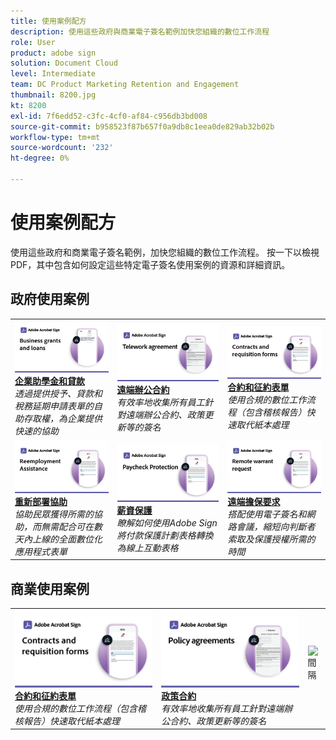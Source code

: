 ```yaml
---
title: 使用案例配方
description: 使用這些政府與商業電子簽名範例加快您組織的數位工作流程
role: User
product: adobe sign
solution: Document Cloud
level: Intermediate
team: DC Product Marketing Retention and Engagement
thumbnail: 8200.jpg
kt: 8200
exl-id: 7f6edd52-c3fc-4cf0-af84-c956db3bd008
source-git-commit: b958523f87b657f0a9db8c1eea0de829ab32b02b
workflow-type: tm+mt
source-wordcount: '232'
ht-degree: 0%

---
```


# 使用案例配方

使用這些政府和商業電子簽名範例，加快您組織的數位工作流程。 按一下以檢視 PDF，其中包含如何設定這些特定電子簽名使用案例的資源和詳細資訊。

## 政府使用案例

<table style="table-layout:fixed">
<tr>
  <td>
    <a href="usecasegovgrants.md">
      <img alt="企業助學金和貸款" src="../assets/UC_Business.png" />
    </a>
    <div>
    <a href="usecasegovgrants.md"><strong>企業助學金和貸款</strong></a>
    </div>
    <em>透過提供授予、貸款和稅務延期申請表單的自助存取權，為企業提供快速的協助</em>
    <br>
  </td> 
  <td>
    <a href="usecasegovtelework.md">
      <img alt="遠端辦公合約" src="../assets/UC_MegasignR.png" />
    </a>
    <div>
    <a href="usecasegovtelework.md"><strong>遠端辦公合約</strong></a>
    </div>
    <em>有效率地收集所有員工針對遠端辦公合約、政策更新等的簽名</em>
    <br>
  </td>
  <td>
    <a href="usecasegovcontracts.md">
      <img alt="合約和征約表單" src="../assets/UC_WorkflowR.png" />
    </a>
    <div>
    <a href="usecasegovcontracts.md"><strong>合約和征約表單</strong></a>
    </div>
    <em>使用合規的數位工作流程（包含稽核報告）快速取代紙本處理</em>
    <br>
  </td>
</tr>
<tr>
  <td>
    <a href="usecasegovreemployment.md">
      <img alt="重新部署協助" src="../assets/UC_WebformsR.png" />
    </a>
    <div>
    <a href="usecasegovreemployment.md"><strong>重新部署協助</strong></a>
    </div>
    <em>協助民眾獲得所需的協助，而無需配合可在數天內上線的全面數位化應用程式表單</em>
    <br>
  </td>
  <td>
    <a href="usecasegovpaycheck.md">
      <img alt="薪資保護" src="../assets/UC_PaycheckProtectionR.png" />
    </a>
    <div>
    <a href="usecasegovpaycheck.md"><strong>薪資保護</strong></a>
    </div>
    <em>瞭解如何使用Adobe Sign將付款保護計劃表格轉換為線上互動表格</em>
    <br>
  </td>
  <td>
    <a href="usecasegovremote.md">
      <img alt="遠端擔保要求" src="../assets/UC_Remote_WarrantR.png" />
    </a>
    <div>
    <a href="usecasegovremote.md"><strong>遠端擔保要求</strong></a>
    </div>
    <em>搭配使用電子簽名和網路會議，縮短向判斷者索取及保護授權所需的時間</em>
    <br>
  </td>
</tr>
</table>

## 商業使用案例

<table style="table-layout:fixed">
<tr>
  <td>
    <a href="usecasecomcontracts.md">
      <img alt="合約和征約表單" src="../assets/UC_WorkflowR.png" />
    </a>
    <div>
    <a href="usecasecomcontracts.md"><strong>合約和征約表單</strong></a>
    </div>
    <em>使用合規的數位工作流程（包含稽核報告）快速取代紙本處理</em>
    <br>
  </td> 
  <td>
    <a href="usecasecompolicy.md">
      <img alt="政策合約" src="../assets/UC_Policy.png" />
    </a>
    <div>
    <a href="usecasecompolicy.md"><strong>政策合約</strong></a>
    </div>
    <em>有效率地收集所有員工針對遠端辦公合約、政策更新等的簽名</em>
    <br>
  </td>
  <td>
    <img alt="間隔" src="../assets/Whitespacer.png" />
    <div>
    <br>
  </td>
</tr>
</table>
